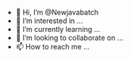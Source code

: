 - 👋 Hi, I’m @Newjavabatch
- 👀 I’m interested in ...
- 🌱 I’m currently learning ...
- 💞️ I’m looking to collaborate on ...
- 📫 How to reach me ...

<!---
Newjavabatch/Newjavabatch is a ✨ special ✨ repository because its `README.md` (this file) appears on your GitHub profile.
You can click the Preview link to take a look at your changes.
--->
